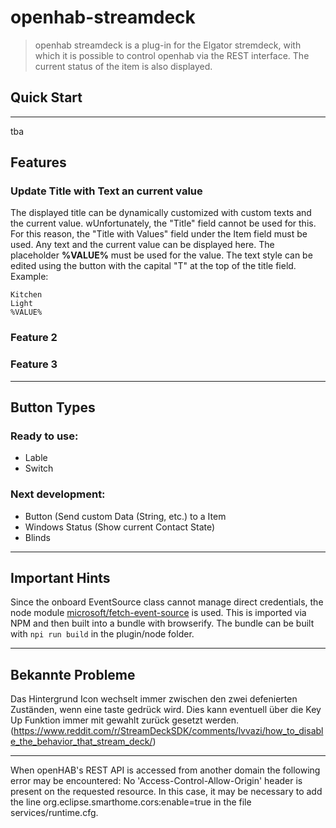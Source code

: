 # openhab-streamdeck

> openhab streamdeck is a plug-in for the Elgator stremdeck, with which it is possible to control  openhab via the REST interface.
> The current status of the item is also displayed.

## Quick Start
---
tba

## Features

###  Update Title with Text an current value
The displayed title can be dynamically customized with custom texts and the current value.  wUnfortunately, the "Title" field cannot be used for this. For this reason, the "Title with Values" field under the Item field must be used. Any text and the current value can be displayed here. The placeholder **%VALUE%** must be used for the value. The text style can be edited using the button with the capital "T" at the top of the title field. Example:
```
Kitchen
Light
%VALUE%
```

### Feature 2

### Feature 3

---

## Button Types

### Ready to use:
- Lable
- Switch


### Next development:
- Button (Send custom Data (String, etc.) to a Item
- Windows Status (Show current Contact State)
- Blinds

---

## Important Hints

Since the onboard EventSource class cannot manage direct credentials, the node module [microsoft/fetch-event-source](https://github.com/Azure/fetch-event-source) is used. This is imported via NPM and then built into a bundle with browserify. 
The bundle can be built with ``npi run build`` in the plugin/node folder.

---

## Bekannte Probleme

Das Hintergrund Icon wechselt immer zwischen den zwei defenierten Zuständen, wenn eine taste gedrück wird. Dies kann eventuell über die Key Up Funktion immer mit gewahlt zurück gesetzt werden. (https://www.reddit.com/r/StreamDeckSDK/comments/lvvazi/how_to_disable_the_behavior_that_stream_deck/)

---
When openHAB's REST API is accessed from another domain the following error may be encountered: No 'Access-Control-Allow-Origin' header is present on the requested resource. In this case, it may be necessary to add the line org.eclipse.smarthome.cors:enable=true in the file services/runtime.cfg.
